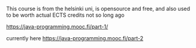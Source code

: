 This course is from the helsinki uni, is opensource and free, and also used to be worth actual ECTS credits not so long ago

https://java-programming.mooc.fi/part-1/

currently here https://java-programming.mooc.fi/part-2
